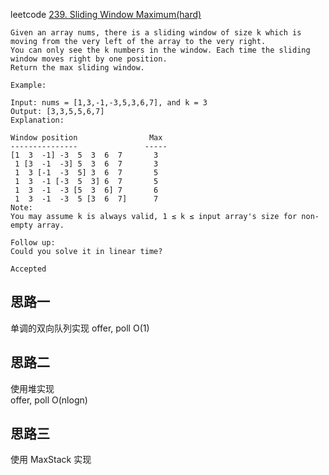 leetcode [239. Sliding Window Maximum(hard)](https://leetcode.com/problems/sliding-window-maximum/)

```
Given an array nums, there is a sliding window of size k which is moving from the very left of the array to the very right.
You can only see the k numbers in the window. Each time the sliding window moves right by one position. 
Return the max sliding window.

Example:

Input: nums = [1,3,-1,-3,5,3,6,7], and k = 3
Output: [3,3,5,5,6,7]
Explanation:

Window position                Max
---------------               -----
[1  3  -1] -3  5  3  6  7       3
 1 [3  -1  -3] 5  3  6  7       3
 1  3 [-1  -3  5] 3  6  7       5
 1  3  -1 [-3  5  3] 6  7       5
 1  3  -1  -3 [5  3  6] 7       6
 1  3  -1  -3  5 [3  6  7]      7
Note:
You may assume k is always valid, 1 ≤ k ≤ input array's size for non-empty array.

Follow up:
Could you solve it in linear time?

Accepted
```


## 思路一
单调的双向队列实现
offer, poll O(1)


## 思路二
使用堆实现  
offer, poll O(nlogn)

## 思路三
使用 MaxStack 实现


